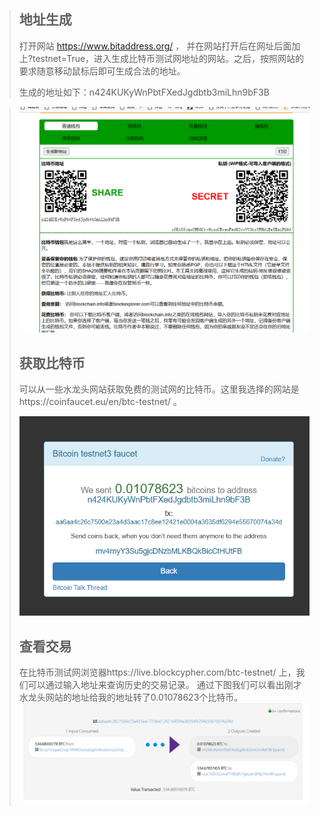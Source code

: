 > ## 地址生成
> 打开网站 https://www.bitaddress.org/ ， 并在网站打开后在网址后面加上?testnet=True，进入生成比特币测试网地址的网站。之后，按照网站的要求随意移动鼠标后即可生成合法的地址。
>
> 生成的地址如下：n424KUKyWnPbtFXedJgdbtb3miLhn9bF3B

>
> ![enter image description here](地址生成.png)
>
>## 获取比特币
>可以从一些水龙头网站获取免费的测试网的比特币。这里我选择的网站是https://coinfaucet.eu/en/btc-testnet/ 。
>
>![enter image description here](水龙头.png)
>
>## 查看交易
>在比特币测试网浏览器https://live.blockcypher.com/btc-testnet/ 上，我们可以通过输入地址来查询历史的交易记录。
>通过下图我们可以看出刚才水龙头网站的地址给我的地址转了0.01078623个比特币。
>![enter image description here](tx1.png)
